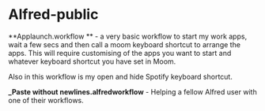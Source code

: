 # Alfred-public
**Applaunch.workflow ** - a very basic workflow to start my work apps, wait a few secs and then call a moom keyboard shortcut to arrange the apps.
This will require customising of the apps you want to start and whatever keyboard shortcut you have set in Moom.

Also in this workflow is my open and hide Spotify keyboard shortcut.

**_Paste without newlines.alfredworkflow** - Helping a fellow Alfred user with one of their workflows. 
